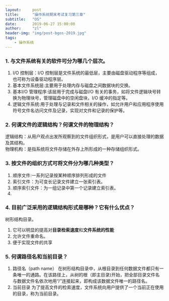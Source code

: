 ```yaml
---
layout:     post
title:      "操作系统期末考试复习第三章"
subtitle:   "OS"
date:       2019-06-27 15:00:00
author:     "zl"
header-img: "img/post-bgos-2019.jpg"
tags:
    - 操作系统
---
```


### 1. 与文件系统有关的软件可分为哪几个层次。
1. I/O 控制层：I/O 控制层是文件系统的最低层，主要由磁盘驱动程序等组成，也可称为设备驱动程序层。 
2. 基本文件系统层:主要用于处理内存与磁盘之间数据块的交换。
3. 基本I/O 管理程序:该层用于完成与磁盘I/O 有关的事务，如将文件逻辑块号转换为物理块号，管理磁盘中的空闲盘块，I/O 缓冲的指定等。
4. 逻辑文件系统:用于处理与记录和文件相关的操作，如允许用户和应用程序使用符号文件名访问文件及记录，实现对文件和记录的保护等。
   
### 2. 何谓文件的逻辑结构？何谓文件的物理结构？
逻辑结构：从用户观点出发所观察到的文件组织形式，是用户可以直接处理的数据及其结构。  
物理机构：是指系统将文件存储在外存上所形成的一种存储组织形式。

### 3. 按文件的组织方式可将文件分为哪几种类型？
1. 顺序文件:一系列记录按某种顺序排列形成的文件
2. 索引文件：为可变长记录文件建立一张索引表。
3. 顺序索引文件：为一组记录中第一个记录建立索引表。
4. 
### 4. 目前广泛采用的逻辑结构形式是哪种？它有什么优点？
树形结构目录。
1. 它可以明显的提高对**目录检索速度**和**文件系统的性能**
2. 允许文件重命名。
3. 便于实现文件的共享
   
### 5. 何谓路径名和当前目录？

1. 路径名（path name）
在树形结构目录中，从根目录到任何数据文件都只有一条唯一的通路。在该路径上，从树的根（即主目录)开始，把全部目录文件名与数据文件名依次地用“/”连接起来，即构成该数据文件唯一的路径名。
2. 当前目录
为了提高文件的检索速度，文件系统向用户提供了一个当前正在使用的目录，称为当前目录。
   